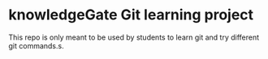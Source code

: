 # knowledgeGate Git learning project

This repo is only meant to be used by students to learn git and try different git commands.s.